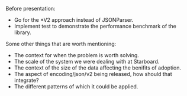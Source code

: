 Before presentation:

* Go for the *V2 approach instead of JSONParser.
* Implement test to demonstrate the performance benchmark of the library.

Some other things that are worth mentioning:
* The context for when the problem is worth solving.
* The scale of the system we were dealing with at Starboard.
* The context of the size of the data affecting the benifits of adoption.
* The aspect of encoding/json/v2 being released, how should that integrate?
* The different patterns of which it could be applied.







